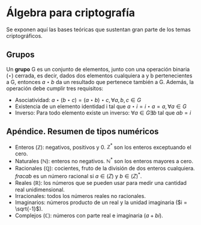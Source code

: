 # Álgebra para criptografía

Se exponen aquí las bases teóricas que sustentan gran parte de los temas criptográficos.

## Grupos

Un **grupo** G es un conjunto de elementos, junto con una operación binaria ($\star$) cerrada, es decir, dados dos elementos cualquiera a y b pertenecientes a G, entonces $a \star b$ da un resultado que pertenece también a G. Además, la operación debe cumplir tres requisitos:

- Asociatividad: $a \star (b \star c) = (a \star b) \star c, \forall a,b,c \in G$
- Existencia de un elemento identidad i tal que $a \star i = i \star a = a, \forall a \in G$
- Inverso: Para todo elemento existe un inverso: $\forall a \in G \exists b$ tal que $ab = i$






## Apéndice. Resumen de tipos numéricos

- Enteros ($\mathbb{Z}$): negativos, positivos y 0. $\mathbb{Z}^*$ son los enteros exceptuando el cero.
- Naturales ($\mathbb{N}$): enteros no negativos. $\mathbb{N}^*$ son los enteros mayores a cero.
- Racionales ($\mathbb{Q}$): cocientes, fruto de la división de dos enteros cualquiera. $frac{a}{b}$ es un número racional si $a \in \mathbb(Z)$ y $b \in \mathbb(Z)^*$.
- Reales ($\mathbb{R}$): los números que se pueden usar para medir una cantidad real unidimensional.
- Irracionales: todos los números reales no racionales.
- Imaginarios: números producto de un real y la unidad imaginaria ($i = \sqrt{-1}$).
- Complejos ($\mathbb{C}$): números con parte real e imaginaria ($a + bi$).
